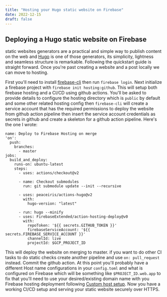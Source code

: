 ```yaml
---
title: "Hosting your Hugo static website on Firebase"
date: 2022-12-15
draft: false
---
```

## Deploying a Hugo static website on Firebase

static websites generators are a practical and simple way to publish content on the web and [Hugo](https://gohugo.io) is one of those generators, its simplicity, lightness and seamless structure is remarkable. Following the quickstart guide is straight forward. Once you're past creating a website and a post locally we can move to hosting.

First you'll need to install [firebase-cli](https://firebase.google.com/docs/cli#setup_update_cli) then run `firebase login`. Next initialize a firebase project with `firebase init hosting:github`. This will setup both firebase hosting and a CI/CD using github actions. You'll be asked to provide details to configure the hosting directory which is `public` by default and some other related hosting config then `firebase-cli` will create a service account that has the required permissions to deploy the website from github action pipeline then insert the service account credentials as secrets in github and create a skeleton for a github action pipeline. Here's the one I wrote:

```
name: Deploy to Firebase Hosting on merge
'on':
  push:
    branches:
      - master
jobs:
  build_and_deploy:
    runs-on: ubuntu-latest
    steps:
      - uses: actions/checkout@v2

      - name: Checkout submodules
        run: git submodule update --init --recursive

      - uses: peaceiris/actions-hugo@v2
        with:
          hugo-version: "latest"

      - run: hugo --minify
      - uses: FirebaseExtended/action-hosting-deploy@v0
        with:
          repoToken: '${{ secrets.GITHUB_TOKEN }}'
          firebaseServiceAccount: '${{ secrets.FIREBASE_SERVICE_ACCOUNT }}'
          channelId: live
          projectId: $GCP_PROJECT_ID
```

This will deploy the website on merging to master. if you want to do other CI tasks to do static checks create another pipeline and use `on: pull_request` instead. Commit the github action. At this point you'll probably have a different Host name configurations in your `config.toml` and what is configured on Firebase which will be something like `$PROJECT_ID.web.app` to fix that you'll need to use your desired/existing domain name with you Firebase hosting deployment following [Custom host setup](https://firebase.google.com/docs/hosting/custom-domain). Now you have a working CI/CD setup and serving your static website securely over HTTPS.


